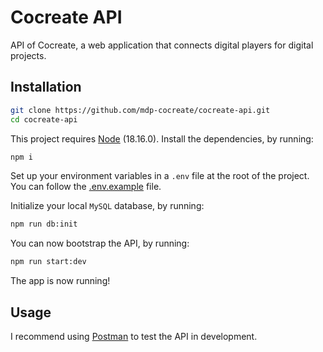 # Cocreate API
API of Cocreate, a web application that connects digital players for digital projects.

## Installation
```zsh
git clone https://github.com/mdp-cocreate/cocreate-api.git
cd cocreate-api
```

This project requires [Node](https://nodejs.org/en) (18.16.0).
Install the dependencies, by running:
```zsh
npm i
```

Set up your environment variables in a `.env` file at the root of the project. You can follow the [.env.example](.env.example) file.

Initialize your local `MySQL` database, by running:
```zsh
npm run db:init
```

You can now bootstrap the API, by running:
```zsh
npm run start:dev
```

The app is now running!

## Usage
I recommend using [Postman](https://postman.com) to test the API in development.